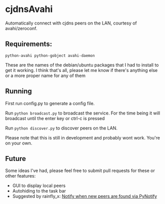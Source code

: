 cjdnsAvahi
==========

Automatically connect with cjdns peers on the LAN, courtesy of avahi/zeroconf.

Requirements:
----------
`python-avahi python-gobject avahi-daemon`

These are the names of the debian/ubuntu packages that I had to install to get it working.
I think that's all, please let me know if there's anything else or a more proper name for any of them

Running
----------
First run config.py to generate a config file.

Run `python broadcast.py` to broadcast the service. For the time being it will broadcast until the enter key or ctrl-c is pressed

Run `python discover.py` to discover peers on the LAN.

Please note that this is still in development and probably wont work. You're on your own.

Future
----------
Some ideas I've had, please feel free to submit pull requests for these or other features:

* GUI to display local peers
* Autohiding to the task bar
* Suggested by rainfly_x: [Notify when new peers are found via PyNotify](https://github.com/thefinn93/cjdnsAvahi/issues/1)
